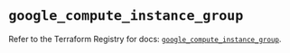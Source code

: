 # `google_compute_instance_group`

Refer to the Terraform Registry for docs: [`google_compute_instance_group`](https://registry.terraform.io/providers/hashicorp/google/5.17.0/docs/resources/compute_instance_group).
